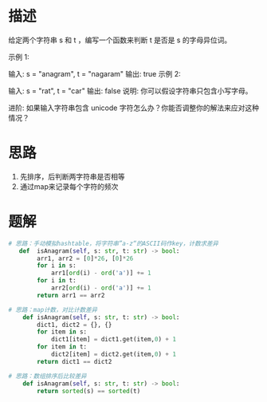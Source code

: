 # 描述

给定两个字符串 s 和 t ，编写一个函数来判断 t 是否是 s 的字母异位词。

示例 1:

输入: s = "anagram", t = "nagaram"
输出: true
示例 2:

输入: s = "rat", t = "car"
输出: false
说明:
你可以假设字符串只包含小写字母。

进阶:
如果输入字符串包含 unicode 字符怎么办？你能否调整你的解法来应对这种情况？



# 思路

1. 先排序，后判断两字符串是否相等
2. 通过map来记录每个字符的频次

# 题解

```python
# 思路：手动模拟hashtable，将字符串”a-z“的ASCII码作key，计数求差异    
   def  isAnagram(self, s: str, t: str) -> bool:
        arr1, arr2 = [0]*26, [0]*26
        for i in s:
            arr1[ord(i) - ord('a')] += 1
        for i in t:
            arr2[ord(i) - ord('a')] += 1
        return arr1 == arr2
```

```python
# 思路：map计数，对比计数差异
    def isAnagram(self, s: str, t: str) -> bool:
        dict1, dict2 = {}, {}
        for item in s:
            dict1[item] = dict1.get(item,0) + 1
        for item in t:
            dict2[item] = dict2.get(item,0) + 1
        return dict1 == dict2
```

```python
# 思路：数组排序后比较差异
    def isAnagram(self, s: str, t: str) -> bool:
        return sorted(s) == sorted(t)
```

